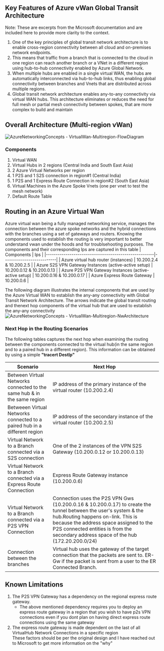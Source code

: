 ## Key Features of Azure vWan Global Transit Architecture
Note: These are excerpts from the Microsoft documentation and are included here to provide more clarity to the context.
1. One of the key principles of global transit network architecture is to enable cross-region connectivity between all cloud and on-premises network endpoints. 
2. This means that traffic from a branch that is connected to the cloud in one region can reach another branch or a VNet in a different region using hub-to-hub connectivity enabled by Azure Global Network.
3. When multiple hubs are enabled in a single virtual WAN, the hubs are automatically interconnected via hub-to-hub links, thus enabling global connectivity between branches and Vnets that are distributed across multiple regions.
4. Global transit network architecture enables any-to-any connectivity via virtual WAN hubs. This architecture eliminates or reduces the need for full mesh or partial mesh connectivity between spokes, that are more complex to build and maintain

## Overall Architecture (Multi-region vWan)
![AzureNetworkingConcepts - VirtualWan-Multiregion-FlowDiagram](https://user-images.githubusercontent.com/13979783/131320296-f654cdcc-aa45-427c-81c7-3f7e1f4c6e1b.png)  
### Components
1. Virtual WAN 
2. Virtual Hubs in 2 regions (Central India and South East Asia)
3. 2 Azure Virtual Networks per region
4. 1 P2S and 1 S2S connection in region#1 (Central India)
5. 1 P2S and 1 Express Route Connection in region#2 (South East Asia)
6. Virtual Machines in the Azure Spoke Vnets (one per vnet to test the mesh network)
7. Default Route Table

## Routing in an Azure Virtual Wan
Azure virtual wan being a fully managed networking service, manages the connection between the azure spoke networks and the hybrid connections with the branches using a set of gateways and routers. Knowing the components used to establish the routing is very important to better understand vwan under the hoods and for troublsehooting purposes.
The components and their corresponding Ips are captured in this table
| Components                                            | Ips                       |
|-------------------------------------------------------|---------------------------|
| Azure virtual hub router (instances)                  | 10.200.2.4 & 10.200.2.5   |
| Azure S2S VPN Gateway Instances (active-active setup) | 10.200.0.12 & 10.200.0.13 |
| Azure P2S VPN Gateway Instances (active-active setup) | 10.200.0.16 & 10.200.0.17 |
| Azure Express Route Gateway                           | 10.200.0.6                |

The following diagram illustrates the internal components that are used by the Azure Virtual WAN to establish the any-any connectivity with Global Transit Network Architecture.
The arrows indicate the global transit routing and thenext hop components of the virtual hub that are used to establish the any-any connectivity
![AzureNetworkingConcepts - VirtualWan-Multiregion-NwArchitecture](https://user-images.githubusercontent.com/13979783/131322409-49aa3a7b-36d9-493a-97e1-ad09ad6768c9.png)

### Next Hop in the Routing Scenarios
The following tables captures the next hop when examining the routing between the components connected to the virtual hub(in the same region and to a paired hub in a different region). This information can be obtained by using a simple **"tracert DestIp"**

| Scenario                                                                  | Next Hop                                                                                                                                                                                                                                                                                |
|---------------------------------------------------------------------------|-----------------------------------------------------------------------------------------------------------------------------------------------------------------------------------------------------------------------------------------------------------------------------------------|
| Between Virtual Networks connected to the same hub & in the same region   | IP address of the primary  instance of the virtual router (10.200.2.4)                                                                                                                                                                                                                  |
| Betweeen Virtual Networks connected to a paired hub in a different region | IP address of the secondary  instance of the virtual router (10.200.2.5)                                                                                                                                                                                                                |
| Virtual Network to a Branch connected via a S2S connection                | One of the 2 instances of the VPN S2S Gateway (10.200.0.12 or 10.200.0.13)                                                                                                                                                                                                              |
| Virtual Network to a Branch connected via a Express Route Connection      | Express Route Gateway instance (10.200.0.6)                                                                                                                                                                                                                                             |
| Virtual Network to a Branch connected via a P2S VPN Connection            | Connection uses the P2S VPN Gws (10.200.0.16 & 10.200.0.17) to create the tunnel between the user's system & the hub.Routing happens on-link. This is because the address space assigned to the P2S connected entities is from the secondary address space of the hub (172.20.200.0/24) |
| Connection between the branches                                           | Virtual hub uses the gateway of the target connection that the packets are sent to. ER-Gw if the packet is sent from a user to the ER Connected Branch.                                                                                                                                 |

## Known Limitations
1. The P2S VPN Gateway has a dependency on the regional express route gateway. 
   - The above mentioned dependency requires you to deploy an express route gateway in a region that you wish to have p2s VPN connections even if you dont plan on having direct express route connections using the same gateway
2. The express route gateway is made dependent on the last of all VirtualHub Network Connections in a specific region  
These factors should be per the original design and I have reached out to Microsoft to get more information on the "why"
